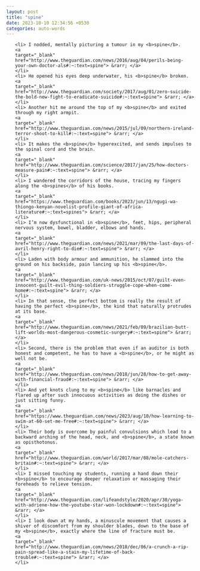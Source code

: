 ```yaml
---
layout: post
title: "spine"
date: 2023-10-10 12:34:56 +0530
categories: auto-words
---
```

<ol>

    <li> I nodded, mentally picturing a tumour in my <b>spine</b>.
    <a 
    target="_blank" 
    href="http://www.theguardian.com/news/2016/aug/04/perils-being-your-own-doctor-als#:~:text=spine"> &rarr; </a>
    </li>
    <li> He opened his eyes deep underwater, his <b>spine</b> broken.
    <a 
    target="_blank" 
    href="http://www.theguardian.com/society/2017/aug/01/zero-suicide-the-bold-new-fight-to-eradicate-suicide#:~:text=spine"> &rarr; </a>
    </li>
    <li> Another hit me around the top of my <b>spine</b> and exited through my right armpit.
    <a 
    target="_blank" 
    href="http://www.theguardian.com/news/2015/jul/09/northern-ireland-terror-shoot-to-kill#:~:text=spine"> &rarr; </a>
    </li>
    <li> It makes the <b>spine</b> hyperexcited, and sends impulses to the spinal cord and the brain.
    <a 
    target="_blank" 
    href="http://www.theguardian.com/science/2017/jan/25/how-doctors-measure-pain#:~:text=spine"> &rarr; </a>
    </li>
    <li> I wandered the corridors of the house, tracing my fingers along the <b>spines</b> of his books.
    <a 
    target="_blank" 
    href="https://www.theguardian.com/books/2023/jun/13/ngugi-wa-thiongo-kenyan-novelist-profile-giant-of-africa-literature#:~:text=spines"> &rarr; </a>
    </li>
    <li> I’m now dysfunctional in <b>spine</b>, feet, hips, peripheral nervous system, bowel, bladder, elbows and hands.
    <a 
    target="_blank" 
    href="http://www.theguardian.com/news/2021/mar/09/the-last-days-of-avril-henry-right-to-die#:~:text=spine"> &rarr; </a>
    </li>
    <li> Laden with body armour and ammunition, he slammed into the ground on his backside, pain lancing up his <b>spine</b>.
    <a 
    target="_blank" 
    href="http://www.theguardian.com/uk-news/2015/oct/07/guilt-even-innocent-guilt-evil-thing-soldiers-struggle-cope-when-come-home#:~:text=spine"> &rarr; </a>
    </li>
    <li> In that sense, the perfect bottom is really the result of having the perfect <b>spine</b>, the kind that naturally protrudes at its base.
    <a 
    target="_blank" 
    href="http://www.theguardian.com/news/2021/feb/09/brazilian-butt-lift-worlds-most-dangerous-cosmetic-surgery#:~:text=spine"> &rarr; </a>
    </li>
    <li> Second, there is the problem that even if an auditor is both honest and competent, he has to have a <b>spine</b>, or he might as well not be.
    <a 
    target="_blank" 
    href="http://www.theguardian.com/news/2018/jun/28/how-to-get-away-with-financial-fraud#:~:text=spine"> &rarr; </a>
    </li>
    <li> And yet knots clung to my <b>spine</b> like barnacles and flared up after such innocuous activities as doing the dishes or just sitting funny.
    <a 
    target="_blank" 
    href="https://www.theguardian.com/news/2023/aug/10/how-learning-to-swim-at-60-set-me-free#:~:text=spine"> &rarr; </a>
    </li>
    <li> Their body is overcome by painful convulsions which lead to a backward arching of the head, neck, and <b>spine</b>, a state known as opisthotonus.
    <a 
    target="_blank" 
    href="http://www.theguardian.com/world/2017/mar/08/mole-catchers-britain#:~:text=spine"> &rarr; </a>
    </li>
    <li> I missed touching my students, running a hand down their <b>spine</b> to encourage deeper relaxation or massaging their foreheads to relieve tension.
    <a 
    target="_blank" 
    href="http://www.theguardian.com/lifeandstyle/2020/apr/30/yoga-with-adriene-how-the-youtube-star-won-lockdown#:~:text=spine"> &rarr; </a>
    </li>
    <li> I look down at my hands, a minuscule movement that causes a shiver of discomfort from my shoulder blades, down to the base of my <b>spine</b>, exactly where the line of fracture must be.
    <a 
    target="_blank" 
    href="http://www.theguardian.com/news/2018/dec/06/a-crunch-a-rip-pain-spread-like-a-stain-my-lifetime-of-back-trouble#:~:text=spine"> &rarr; </a>
    </li>